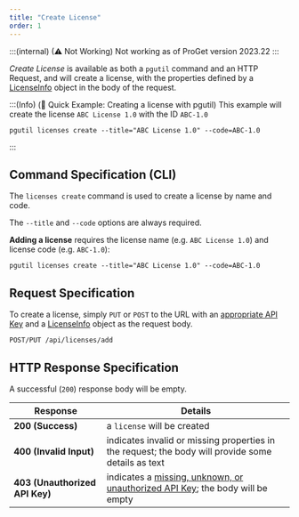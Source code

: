 ```yaml
---
title: "Create License"
order: 1
---
```


:::(internal) (⚠ Not Working)
Not working as of ProGet version 2023.22
:::

*Create License* is available as both a `pgutil` command and an HTTP Request, and will create a license, with the properties defined by a [LicenseInfo](/docs/proget/reference-api/proget-api-licenses#license-object) object in the body of the request.

:::(Info) (🚀 Quick Example: Creating a license with pgutil)
This example will create the license `ABC License 1.0` with the ID `ABC-1.0`
```
pgutil licenses create --title="ABC License 1.0" --code=ABC-1.0
```
:::

## Command Specification (CLI)
The `licenses create` command is used to create a license by name and code.

The `--title` and `--code` options are always required.

**Adding a license** requires the license name (e.g. `ABC License 1.0`) and license code (e.g. `ABC-1.0`):
```
pgutil licenses create --title="ABC License 1.0" --code=ABC-1.0
```

## Request Specification
To create a license, simply `PUT` or `POST` to the URL with an [appropriate API Key](/docs/proget/reference-api/proget-api-licenses#authentication) and a [LicenseInfo](/docs/proget/reference-api/proget-api-licenses#license-object) object as the request body.

```
POST/PUT /api/licenses/add
```

## HTTP Response Specification
A successful (`200`) response body will be empty.

| Response | Details |
|---|---|
| **200 (Success)** | a `license` will be created |
| **400 (Invalid Input)** | indicates invalid or missing properties in the request; the body will provide some details as text |
| **403 (Unauthorized API Key)** | indicates a [missing, unknown, or unauthorized API Key](/docs/proget/reference-api/proget-api-licenses#authentication); the body will be empty |
